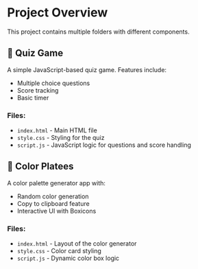 # Project Overview

This project contains multiple folders with different components.

## 📁 Quiz Game

A simple JavaScript-based quiz game. Features include:
- Multiple choice questions
- Score tracking
- Basic timer

### Files:
- `index.html` - Main HTML file
- `style.css` - Styling for the quiz
- `script.js` - JavaScript logic for questions and score handling

## 📁 Color Platees

A color palette generator app with:
- Random color generation
- Copy to clipboard feature
- Interactive UI with Boxicons

### Files:
- `index.html` - Layout of the color generator
- `style.css` - Color card styling
- `script.js` - Dynamic color box logic
